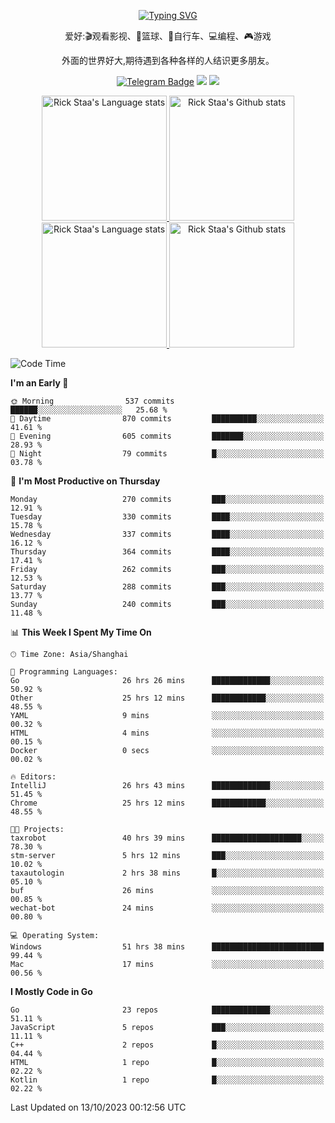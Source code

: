 <div align="center"> 

[![Typing SVG](https://readme-typing-svg.herokuapp.com?size=25&duration=2500&color=eeeeee&vCenter=true&width=200&height=40&lines=Hi+there+%F0%9F%91%8B%F0%9F%8F%BB;I'm+DanBai)](https://git.io/typing-svg)

爱好:🎬观看影视、🏀篮球、🚴自行车、💻编程、🎮游戏

外面的世界好大,期待遇到各种各样的人结识更多朋友。

[![Telegram Badge](https://img.shields.io/badge/-Telegram-blue?style=flat&logo=Telegram&logoColor=white)](https://t.me/danbai9420) 
[![](https://img.shields.io/badge/-Blog-brightgreen?style=flat&logo=Blogger&logoColor=white)](https://p00q.cn)
[![](https://img.shields.io/badge/-Email-red?style=flat&logo=Mail.Ru&logoColor=white)](mailto:danbai@88.com)
</div>

<!-- Light Mode -->
<div align="center"> 
<a href="https://github.com/anuraghazra/github-readme-stats#gh-light-mode-only">
<img height=200 src="https://github-readme-stats.vercel.app/api/top-langs/?username=danbai225&layout=compact&langs_count=10&hide_border=1&role=OWNER,COLLABORATOR#gh-light-mode-only" alt="Rick Staa's Language stats" />
</a>
<a href="https://github.com/anuraghazra/github-readme-stats#gh-light-mode-only">
<img height=200 src="https://github-readme-stats.vercel.app/api?username=danbai225&show_icons=true&count_private=true&line_height=28&hide_border=1&include_all_commits=true&card_width=450&role=OWNER,COLLABORATOR&exclude_repo=github-readme-stats#gh-light-mode-only" alt="Rick Staa's Github stats" />
</a>
</div>

<!-- Dark Mode -->
<div align="center"> 
<a href="https://github.com/anuraghazra/github-readme-stats#gh-dark-mode-only">
<img height=200 src="https://github-readme-stats.vercel.app/api/top-langs/?username=danbai225&layout=compact&langs_count=10&hide_border=1&role=OWNER,COLLABORATOR&theme=github_dark#gh-dark-mode-only" alt="Rick Staa's Language stats" />
</a>
<a href="https://github.com/anuraghazra/github-readme-stats#gh-dark-mode-only">
<img height=200 src="https://github-readme-stats.vercel.app/api?username=danbai225&show_icons=true&count_private=true&line_height=28&hide_border=1&include_all_commits=true&card_width=450&role=OWNER,COLLABORATOR&exclude_repo=github-readme-stats&theme=github_dark#gh-dark-mode-only" alt="Rick Staa's Github stats" />
</a>
</div>

<!--START_SECTION:waka-->
![Code Time](http://img.shields.io/badge/Code%20Time-1%2C257%20hrs%2018%20mins-blue)

**I'm an Early 🐤** 

```text
🌞 Morning                537 commits         ██████░░░░░░░░░░░░░░░░░░░   25.68 % 
🌆 Daytime                870 commits         ██████████░░░░░░░░░░░░░░░   41.61 % 
🌃 Evening                605 commits         ███████░░░░░░░░░░░░░░░░░░   28.93 % 
🌙 Night                  79 commits          █░░░░░░░░░░░░░░░░░░░░░░░░   03.78 % 
```
📅 **I'm Most Productive on Thursday** 

```text
Monday                   270 commits         ███░░░░░░░░░░░░░░░░░░░░░░   12.91 % 
Tuesday                  330 commits         ████░░░░░░░░░░░░░░░░░░░░░   15.78 % 
Wednesday                337 commits         ████░░░░░░░░░░░░░░░░░░░░░   16.12 % 
Thursday                 364 commits         ████░░░░░░░░░░░░░░░░░░░░░   17.41 % 
Friday                   262 commits         ███░░░░░░░░░░░░░░░░░░░░░░   12.53 % 
Saturday                 288 commits         ███░░░░░░░░░░░░░░░░░░░░░░   13.77 % 
Sunday                   240 commits         ███░░░░░░░░░░░░░░░░░░░░░░   11.48 % 
```


📊 **This Week I Spent My Time On** 

```text
🕑︎ Time Zone: Asia/Shanghai

💬 Programming Languages: 
Go                       26 hrs 26 mins      █████████████░░░░░░░░░░░░   50.92 % 
Other                    25 hrs 12 mins      ████████████░░░░░░░░░░░░░   48.55 % 
YAML                     9 mins              ░░░░░░░░░░░░░░░░░░░░░░░░░   00.32 % 
HTML                     4 mins              ░░░░░░░░░░░░░░░░░░░░░░░░░   00.15 % 
Docker                   0 secs              ░░░░░░░░░░░░░░░░░░░░░░░░░   00.02 % 

🔥 Editors: 
IntelliJ                 26 hrs 43 mins      █████████████░░░░░░░░░░░░   51.45 % 
Chrome                   25 hrs 12 mins      ████████████░░░░░░░░░░░░░   48.55 % 

🐱‍💻 Projects: 
taxrobot                 40 hrs 39 mins      ████████████████████░░░░░   78.30 % 
stm-server               5 hrs 12 mins       ███░░░░░░░░░░░░░░░░░░░░░░   10.02 % 
taxautologin             2 hrs 38 mins       █░░░░░░░░░░░░░░░░░░░░░░░░   05.10 % 
buf                      26 mins             ░░░░░░░░░░░░░░░░░░░░░░░░░   00.85 % 
wechat-bot               24 mins             ░░░░░░░░░░░░░░░░░░░░░░░░░   00.80 % 

💻 Operating System: 
Windows                  51 hrs 38 mins      █████████████████████████   99.44 % 
Mac                      17 mins             ░░░░░░░░░░░░░░░░░░░░░░░░░   00.56 % 
```

**I Mostly Code in Go** 

```text
Go                       23 repos            █████████████░░░░░░░░░░░░   51.11 % 
JavaScript               5 repos             ███░░░░░░░░░░░░░░░░░░░░░░   11.11 % 
C++                      2 repos             █░░░░░░░░░░░░░░░░░░░░░░░░   04.44 % 
HTML                     1 repo              █░░░░░░░░░░░░░░░░░░░░░░░░   02.22 % 
Kotlin                   1 repo              █░░░░░░░░░░░░░░░░░░░░░░░░   02.22 % 
```




 Last Updated on 13/10/2023 00:12:56 UTC
<!--END_SECTION:waka-->
